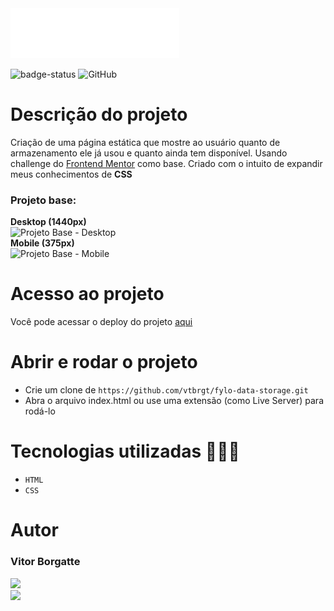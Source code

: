 <img src="./imagens/logo.svg">

![badge-status](https://img.shields.io/badge/status-FINALIZADO-green?style=for-the-badge)
![GitHub](https://img.shields.io/github/license/vtbrgt/fylo-data-storage?style=for-the-badge)

# Descrição do projeto

Criação de uma página estática que mostre ao usuário quanto de armazenamento ele já usou e quanto ainda tem disponível. Usando challenge do [Frontend Mentor](https://www.frontendmentor.io/) como base. Criado com o intuito de expandir meus conhecimentos de **CSS**

### Projeto base: 
**Desktop (1440px)** <br>
<img src="https://res.cloudinary.com/dz209s6jk/image/upload/q_auto:good,w_900/Challenges/beiy7t7hcpdkhgc6ueho.jpg" alt="Projeto Base - Desktop" width="600"/> <br>
**Mobile (375px)** <br>
<img src="https://res.cloudinary.com/dz209s6jk/image/upload/q_auto:good,w_900/Challenges/qmogdxs9irrv5umyhwqi.jpg" alt="Projeto Base - Mobile" width="600"/>

# Acesso ao projeto

Você pode acessar o deploy do projeto [aqui](https://fylo-data-storage-ebon.vercel.app)

# Abrir e rodar o projeto

- Crie um clone de `https://github.com/vtbrgt/fylo-data-storage.git`
- Abra o arquivo index.html ou use uma extensão (como Live Server) para rodá-lo

# Tecnologias utilizadas 👨🏻‍💻

- `HTML`
- `CSS`

# Autor

### Vitor Borgatte
<a style="display: block;" href="https://www.github.com/vtbrgt" target="_blank">
<img src="https://img.shields.io/badge/GitHub-100000?style=for-the-badge&logo=github&logoColor=white">
</a>
<a href="https://www.linkedin.com/in/vitor-borgatte/" target="_blank">
<img src="https://img.shields.io/badge/LinkedIn-0077B5?style=for-the-badge&logo=linkedin&logoColor=white">
</a>
